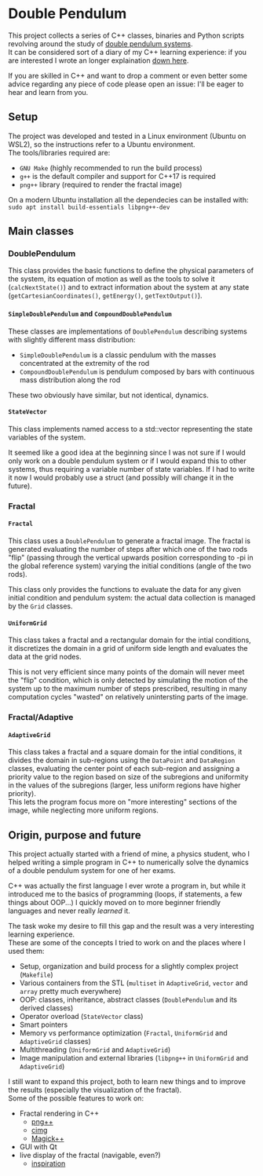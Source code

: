 # Double Pendulum

This project collects a series of C++ classes, binaries and Python scripts revolving around the study of [double pendulum systems][double pendulum wiki].  
It can be considered sort of a diary of my C++ learning experience: if you are interested I wrote an longer explaination [down here](#comments).

If you are skilled in C++ and want to drop a comment or even better some advice regarding any piece of code please open an issue: I'll be eager to hear and learn from you.

## Setup

The project was developed and tested in a Linux environment (Ubuntu on WSL2), so the instructions refer to a Ubuntu environment.  
The tools/libraries required are:

- `GNU Make` (highly recommended to run the build process)
- `g++` is the default compiler and support for C++17 is required
- `png++` library (required to render the fractal image)

On a modern Ubuntu installation all the dependecies can be installed with: `sudo apt install build-essentials libpng++-dev`

## Main classes

### DoublePendulum

This class provides the basic functions to define the physical parameters of the system, its equation of motion as well as the tools to solve it (`calcNextState()`) and to extract information about the system at any state (`getCartesianCoordinates()`, `getEnergy()`, `getTextOutput()`).

#### `SimpleDoublePendulum` and `CompoundDoublePendulum`

These classes are implementations of `DoublePendulum` describing systems with slightly different mass distribution:

 - `SimpleDoublePendulum` is a classic pendulum with the masses concentrated at the extremity of the rod
 - `CompoundDoublePendulum` is pendulum composed by bars with continuous mass distribution along the rod

These two obviously have similar, but not identical, dynamics.

#### `StateVector`

This class implements named access to a std::vector representing the state variables of the system.

It seemed like a good idea at the beginning since I was not sure if I would only work on a double pendulum system or if I would expand this to other systems, thus requiring a variable number of state variables. If I had to write it now I would probably use a struct (and possibly will change it in the future).

### Fractal

#### `Fractal`

This class uses a `DoublePendulum` to generate a fractal image. The fractal is generated evaluating the number of steps after which one of the two rods "flip" (passing through the vertical upwards position corresponding to -pi in the global reference system) varying the initial conditions (angle of the two rods).

This class only provides the functions to evaluate the data for any given initial condition and pendulum system: the actual data collection is managed by the `Grid` classes.

#### `UniformGrid`

This class takes a fractal and a rectangular domain for the intial conditions, it discretizes the domain in a grid of uniform side length and evaluates the data at the grid nodes.

This is not very efficient since many points of the domain will never meet the "flip" condition, which is only detected by simulating the motion of the system up to the maximum number of steps prescribed, resulting in many computation cycles "wasted" on relatively unintersting parts of the image.

### Fractal/Adaptive

#### `AdaptiveGrid`

This class takes a fractal and a square domain for the intial conditions, it divides the domain in sub-regions using the `DataPoint` and `DataRegion` classes, evaluating the center point of each sub-region and assigning a priority value to the region based on size of the subregions and uniformity in the values of the subregions (larger, less uniform regions have higher priority).  
This lets the program focus more on "more interesting" sections of the image, while neglecting more uniform regions.

## Origin, purpose and future

This project actually started with a friend of mine, a physics student, who I helped writing a simple program in C++ to numerically solve the dynamics of a double pendulum system for one of her exams.

C++ was actually the first language I ever wrote a program in, but while it introduced me to the basics of programming (loops, if statements, a few things about OOP...) I quickly moved on to more beginner friendly languages and never really _learned_ it.

The task woke my desire to fill this gap and the result was a very interesting learning experience.  
These are some of the concepts I tried to work on and the places where I used them:

 - Setup, organization and build process for a slightly complex project (`Makefile`)
 - Various containers from the STL (`multiset` in `AdaptiveGrid`, `vector` and `array` pretty much everywhere)
 - OOP: classes, inheritance, abstract classes (`DoublePendulum` and its derived classes)
 - Operator overload (`StateVector` class)
 - Smart pointers
 - Memory vs performance optimization (`Fractal`, `UniformGrid` and `AdaptiveGrid` classes)
 - Multithreading (`UniformGrid` and `AdaptiveGrid`)
 - Image manipulation and external libraries (`libpng++` in `UniformGrid` and `AdaptiveGrid`)

I still want to expand this project, both to learn new things and to improve the results (especially the visualization of the fractal).  
Some of the possible features to work on:

 - Fractal rendering in C++
    - [png++][png++ website]
    - [cimg][cimg website]
    - [Magick++][magick++ website]
 - GUI with Qt
 - live display of the fractal (navigable, even?)
    - [inspiration][fractal c++ video]

[double pendulum wiki]: https://en.wikipedia.org/wiki/Double_pendulum
[png++ website]: https://www.nongnu.org/pngpp/
[cimg website]: https://cimg.eu/
[magick++ website]: https://imagemagick.org/Magick++/
[fractal c++ video]: https://www.youtube.com/watch?v=PBvLs88hvJ8